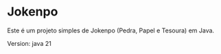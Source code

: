 # Jokenpo

Este é um projeto simples de Jokenpo (Pedra, Papel e Tesoura) em Java.

Version: java 21
